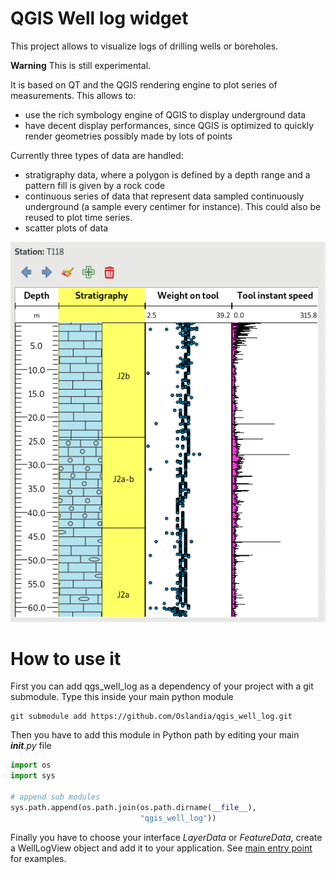 # QGIS Well log widget

This project allows to visualize logs of drilling wells or boreholes.

**Warning** This is still experimental.

It is based on QT and the QGIS rendering engine to plot series of measurements. This allows to:
- use the rich symbology engine of QGIS to display underground data
- have decent display performances, since QGIS is optimized to quickly render geometries possibly made by lots of points

Currently three types of data are handled:
- stratigraphy data, where a polygon is defined by a depth range and a pattern fill is given by a rock code
- continuous series of data that represent data sampled continuously underground (a sample every centimer for instance). This could also be reused to plot time series.
- scatter plots of data

![Example in a QGIS application](qgis_well_log.png)

# How to use it

First you can add qgs_well_log as a dependency of your project with a git submodule. Type this inside your main python module

```shell
git submodule add https://github.com/Oslandia/qgis_well_log.git
```

Then you have to add this module in Python path by editing your main *__init__.py* file

```python
import os
import sys

# append sub modules
sys.path.append(os.path.join(os.path.dirname(__file__),
                             "qgis_well_log"))

```

Finally you have to choose your interface *LayerData* or *FeatureData*, create a WellLogView object and add it to your application. See [main entry point](well_log/well_log_view.py) for examples.





